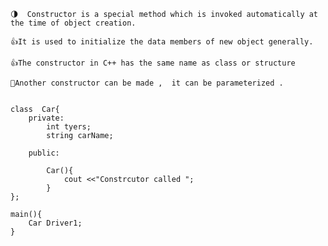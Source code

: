     🌗  Constructor is a special method which is invoked automatically at the time of object creation. 
    
    👍It is used to initialize the data members of new object generally. 
    
    👍The constructor in C++ has the same name as class or structure

    🍎Another constructor can be made ,  it can be parameterized .


    class  Car{
        private: 
            int tyers;
            string carName;

        public: 

            Car(){
                cout <<"Constrcutor called ";
            }
    };

    main(){
        Car Driver1;
    }